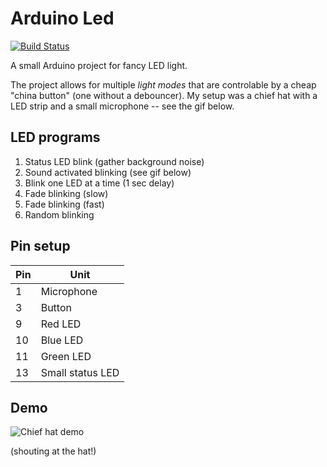 # Arduino Led
[![Build Status](https://travis-ci.org/NicolaiSoeborg/ArduinoLed.svg?branch=master)](https://travis-ci.org/NicolaiSoeborg/ArduinoLed)

A small Arduino project for fancy LED light.

The project allows for multiple *light modes* that are controlable by a cheap "china button" (one without a debouncer).
My setup was a chief hat with a LED strip and a small microphone -- see the gif below.


## LED programs
 1. Status LED blink (gather background noise)
 2. Sound activated blinking (see gif below)
 3. Blink one LED at a time  (1 sec delay)
 4. Fade blinking (slow)
 5. Fade blinking (fast)
 6. Random blinking


## Pin setup
Pin | Unit
--- | -------------
 1  | Microphone
 3  | Button
 9  | Red LED
 10 | Blue LED
 11 | Green LED
 13 | Small status LED


## Demo
![Chief hat demo](/demo.gif)

(shouting at the hat!)